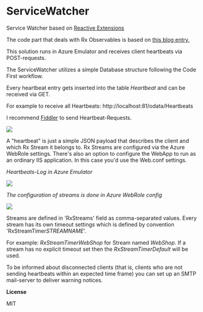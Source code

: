 # ServiceWatcher

Service Watcher based on <a href="https://github.com/Reactive-Extensions/Rx.NET" target="_blank">Reactive Extensions</a>

The code part that deals with Rx Observables is based on <a href="http://www.zerobugbuild.com/?p=230" target="_blank">this blog entry.</a>

This solution runs in Azure Emulator and receives client heartbeats via POST-requests.

The ServiceWatcher utilizes a simple Database structure following the Code First workflow.

Every heartbeat entry gets inserted into the table *Heartbeat* and can be received via GET.

For example to receive all Heartbeats: http://localhost:81/odata/Heartbeats

I recommend <a href="http://www.telerik.com/fiddler" target="_blank">Fiddler</a> to send Heartbeat-Requests.

<img src="http://r01.imgup.net/fiddler_po7053.png" />

A "heartbeat" is just a simple JSON payload that describes the client and which Rx Stream it belongs to.
Rx Streams are configured via the Azure WebRole settings. There's also an option to configure the WebApp
to run as an ordinary IIS application. In this case you'd use the Web.conf settings. 

*Heartbeats-Log in Azure Emulator*

<img src="http://s75.imgup.net/azure_emul2fa8.png" />

*The configuration of streams is done in Azure WebRole config*

<img src="http://w68.imgup.net/azure_conf566a.png" />

Streams are defined in 'RxStreams' field as comma-separated values. Every stream has its own
timeout settings which is defined by convention 'RxStreamTimer*STREAMNAME*'. 

For example: *RxStreamTimerWebShop* for
Stream named *WebShop*. If a stream has no explicit timeout set then the *RxStreamTimerDefault* will be used.

To be informed about disconnected clients (that is, clients who are not sending heartbeats within an expected time frame) you
can set up an SMTP mail-server to deliver warning notices.

**License**

MIT
